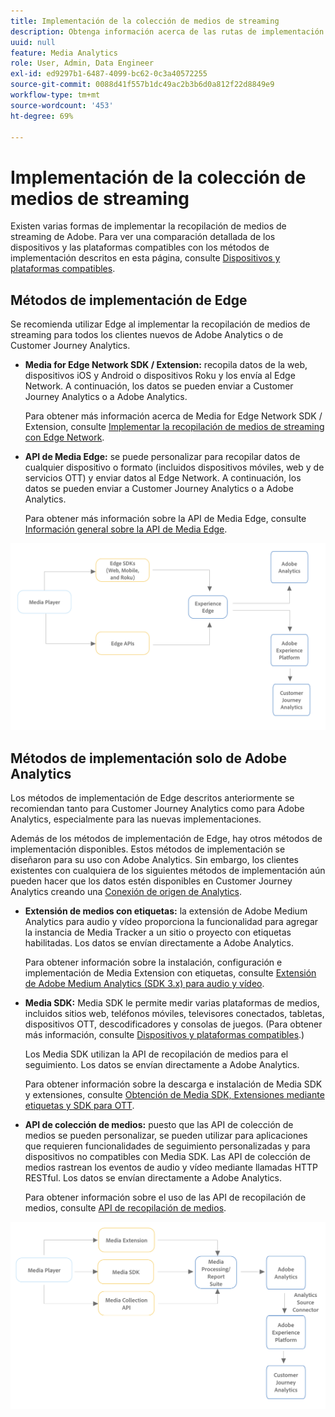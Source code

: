 ```yaml
---
title: Implementación de la colección de medios de streaming
description: Obtenga información acerca de las rutas de implementación de la recopilación de medios de streaming.
uuid: null
feature: Media Analytics
role: User, Admin, Data Engineer
exl-id: ed9297b1-6487-4099-bc62-0c3a40572255
source-git-commit: 0088d41f557b1dc49ac2b3b6d0a812f22d8849e9
workflow-type: tm+mt
source-wordcount: '453'
ht-degree: 69%

---
```


# Implementación de la colección de medios de streaming

Existen varias formas de implementar la recopilación de medios de streaming de Adobe. Para ver una comparación detallada de los dispositivos y las plataformas compatibles con los métodos de implementación descritos en esta página, consulte [Dispositivos y plataformas compatibles](/help/getting-started/supported-devices.md).

## Métodos de implementación de Edge

Se recomienda utilizar Edge al implementar la recopilación de medios de streaming para todos los clientes nuevos de Adobe Analytics o de Customer Journey Analytics.

* **Media for Edge Network SDK / Extension:** recopila datos de la web, dispositivos iOS y Android o dispositivos Roku y los envía al Edge Network. A continuación, los datos se pueden enviar a Customer Journey Analytics o a Adobe Analytics.

  Para obtener más información acerca de Media for Edge Network SDK / Extension, consulte [Implementar la recopilación de medios de streaming con Edge Network](/help/implementation/edge/implementation-edge.md).

* **API de Media Edge:** se puede personalizar para recopilar datos de cualquier dispositivo o formato (incluidos dispositivos móviles, web y de servicios OTT) y enviar datos al Edge Network. A continuación, los datos se pueden enviar a Customer Journey Analytics o a Adobe Analytics.

  Para obtener más información sobre la API de Media Edge, consulte [Información general sobre la API de Media Edge](https://developer.adobe.com/cja-apis/docs/endpoints/media-edge/).

![Flujo de trabajo de CJA](assets/streaming-media-edge.png)

## Métodos de implementación solo de Adobe Analytics

Los métodos de implementación de Edge descritos anteriormente se recomiendan tanto para Customer Journey Analytics como para Adobe Analytics, especialmente para las nuevas implementaciones.

Además de los métodos de implementación de Edge, hay otros métodos de implementación disponibles. Estos métodos de implementación se diseñaron para su uso con Adobe Analytics. Sin embargo, los clientes existentes con cualquiera de los siguientes métodos de implementación aún pueden hacer que los datos estén disponibles en Customer Journey Analytics creando una [Conexión de origen de Analytics](https://experienceleague.adobe.com/docs/experience-platform/sources/ui-tutorials/create/adobe-applications/analytics.html?lang=es).

* **Extensión de medios con etiquetas:** la extensión de Adobe Medium Analytics para audio y vídeo proporciona la funcionalidad para agregar la instancia de Media Tracker a un sitio o proyecto con etiquetas habilitadas. Los datos se envían directamente a Adobe Analytics.

  Para obtener información sobre la instalación, configuración e implementación de Media Extension con etiquetas, consulte [Extensión de Adobe Medium Analytics (SDK 3.x) para audio y vídeo](https://experienceleague.adobe.com/docs/experience-platform/tags/extensions/adobe/media-analytics-3x/overview.html?lang=es).

* **Media SDK:** Media SDK le permite medir varias plataformas de medios, incluidos sitios web, teléfonos móviles, televisores conectados, tabletas, dispositivos OTT, descodificadores y consolas de juegos. (Para obtener más información, consulte [Dispositivos y plataformas compatibles](/help/getting-started/supported-devices.md).)

  Los Media SDK utilizan la API de recopilación de medios para el seguimiento. Los datos se envían directamente a Adobe Analytics.

  Para obtener información sobre la descarga e instalación de Media SDK y extensiones, consulte [Obtención de Media SDK, Extensiones mediante etiquetas y SDK para OTT](/help/getting-started/download-sdks.md).

* **API de colección de medios:** puesto que las API de colección de medios se pueden personalizar, se pueden utilizar para aplicaciones que requieren funcionalidades de seguimiento personalizadas y para dispositivos no compatibles con Media SDK. Las API de colección de medios rastrean los eventos de audio y vídeo mediante llamadas HTTP RESTful. Los datos se envían directamente a Adobe Analytics.

  Para obtener información sobre el uso de las API de recopilación de medios, consulte [API de recopilación de medios](media-collection-api/mc-api-overview.md).


![Flujo de trabajo de Analytics](assets/analytics-implementation.png)

<!--
(Not sure if we need the following paragraph and graphic. Paragraph is somewhat redundant with the intro paragraph of this article)
Choose the implementation method depending on the supported platforms. Some players are not supported by the Media SDKs or the Adobe Experience Platform Media Extensions. The Media Collection APIs provide a way to support those players. For information on supported devices, see [Supported devices and platforms](/help/getting-started/supported-devices.md).

![Media Flow](media-sdk/assets/choose-media-flow2.png)
-->
